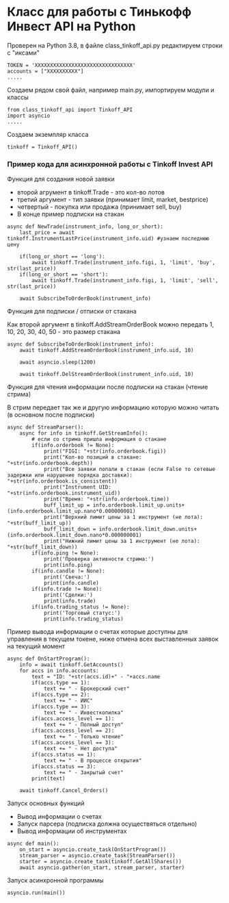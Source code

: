 # Класс для работы с Тинькофф Инвест API на Python

Проверен на Python 3.8, в файле class_tinkoff_api.py редактируем строки с "иксами"
```
TOKEN = 'XXXXXXXXXXXXXXXXXXXXXXXXXXXXXXXX'
accounts = ["XXXXXXXXXX"]
.....
```
Создаем рядом свой файл, например main.py, импортируем модули и классы
```
from class_tinkoff_api import Tinkoff_API
import asyncio
.....
```
Создаем экземпляр класса
```
tinkoff = Tinkoff_API()
```
### Пример кода для асинхронной работы с Tinkoff Invest API
Функция для создания новой заявки
* второй агрумент в tinkoff.Trade - это кол-во лотов
* третий аргумент - тип заявки (принимает limit, market, bestprice)
* четвертый - покупка или продажа (принимает sell, buy)
* В конце пример подписки на стакан
```
async def NewTrade(instrument_info, long_or_short):
	last_price = await tinkoff.InstrumentLastPrice(instrument_info.uid) #узнаем последнюю цену

	if(long_or_short == 'long'):
		await tinkoff.Trade(instrument_info.figi, 1, 'limit', 'buy', str(last_price))
	if(long_or_short == 'short'):
		await tinkoff.Trade(instrument_info.figi, 1, 'limit', 'sell', str(last_price))

	await SubscribeToOrderBook(instrument_info)
```
Функция для подписки / отписки от стакана

Как второй аргумент в tinkoff.AddStreamOrderBook можно передать 1, 10, 20, 30, 40, 50 - это размер стакана
```
async def SubscribeToOrderBook(instrument_info):
	await tinkoff.AddStreamOrderBook(instrument_info.uid, 10)

	await asyncio.sleep(1200)

	await tinkoff.DelStreamOrderBook(instrument_info.uid, 10)
```
Функция для чтения информации после подписки на стакан (чтение стрима)

В стрим передает так же и другую информацию которую можно читать (в основном после подписки)
```
async def StreamParser():
	async for info in tinkoff.GetStreamInfo():
		# если со стрима пришла информация о стакане
		if(info.orderbook != None):
			print("FIGI: "+str(info.orderbook.figi))
			print("Кол-во позиций в стакане: "+str(info.orderbook.depth))
			print("Все заявки попали в стакан (если False то сетевые задержки или нарушение порядка доставки): "+str(info.orderbook.is_consistent))
			print("Instrument UID: "+str(info.orderbook.instrument_uid))
			print("Время: "+str(info.orderbook.time))
			buff_limit_up = info.orderbook.limit_up.units+(info.orderbook.limit_up.nano*0.000000001)
			print("Верхний лимит цены за 1 инструмент (не лота): "+str(buff_limit_up))
			buff_limit_down = info.orderbook.limit_down.units+(info.orderbook.limit_down.nano*0.000000001)
			print("Нижний лимит цены за 1 инструмент (не лота): "+str(buff_limit_down))
		if(info.ping != None):
			print('Проверка активности стрима:')
			print(info.ping)
		if(info.candle != None):
			print('Свеча:')
			print(info.candle)
		if(info.trade != None):
			print('Сделки:')
			print(info.trade)
		if(info.trading_status != None):
			print('Торговый статус:')
			print(info.trading_status)
```
Пример вывода информации о счетах которые доступны для управления в текущем токене, ниже отмена всех выставленных заявок на текущий момент
```
async def OnStartProgram():
	info = await tinkoff.GetAccounts()
	for accs in info.accounts:
		text = "ID: "+str(accs.id)+" - "+accs.name
		if(accs.type == 1):
			text += " - Брокерский счет"
		if(accs.type == 2):
			text += " - ИИС"
		if(accs.type == 3):
			text += " - Инвесткопилка"
		if(accs.access_level == 1):
			text += " - Полный доступ"
		if(accs.access_level == 2):
			text += " - Только чтение"
		if(accs.access_level == 3):
			text += " - Нет доступа"
		if(accs.status == 1):
			text += " - В процессе открытия"
		if(accs.status == 3):
			text += " - Закрытый счет"
		print(text)

	await tinkoff.Cancel_Orders()
```
Запуск основных функций
* Вывод информации о счетах
* Запуск парсера (подписка должна осуществяться отдельно)
* Вывод информации об инструментах
```
async def main():
	on_start = asyncio.create_task(OnStartProgram())
	stream_parser = asyncio.create_task(StreamParser())
	starter = asyncio.create_task(tinkoff.GetAllShares())
	await asyncio.gather(on_start, stream_parser, starter)
```
Запуск асинхронной программы
```
asyncio.run(main())
```
